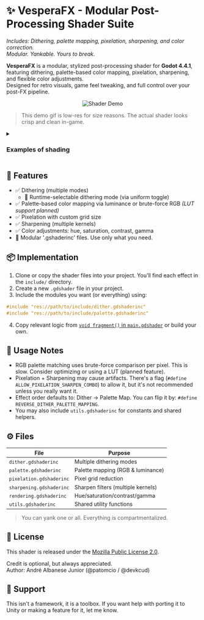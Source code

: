 # ✨ VesperaFX - Modular Post-Processing Shader Suite

_Includes: Dithering, palette mapping, pixelation, sharpening, and color
correction._\
_Modular. Yankable. Yours to break._

**VesperaFX** is a modular, stylized post-processing shader for **Godot 4.4.1**,
featuring dithering, palette-based color mapping, pixelation, sharpening, and
flexible color adjustments.\
Designed for retro visuals, game feel tweaking, and full control over your
post-FX pipeline.

<p align="center">
    <img src="demo/demo.gif" alt="Shader Demo">
</p>

> This demo gif is low-res for size reasons. The actual shader looks crisp and
> clean in-game.

<details>
<summary><h3>Examples of shading</h3></summary>

## Unshaded

<p align="center">
    <img src="demo/examples/unshaded-default-scene.png" alt="Shader Demo">
</p>

## 2 Palette Black-White

<p align="center">
    <img src="demo/examples/2-palette-bw.png" alt="Shader Demo">
</p>

## 2 Palette Black-White + Sharpening

<p align="center">
    <img src="demo/examples/2-palette-bw-sharpen.png" alt="Shader Demo">
</p>

## 2 Palette True Black-White with Level 4 Dithering

<p align="center">
    <img src="demo/examples/2-palette-truebw-4-dithering.png" alt="Shader Demo">
</p>

## 2 Palette True Black-White with Level 4 Error Diff Dithering with Color Correction (Hue Shift)

<p align="center">
    <img src="demo/examples/2-palette-truebw-error-diff-dithering.png" alt="Shader Demo">
</p>

## 5 Palette with Default Params

<p align="center">
    <img src="demo/examples/default-5-palette.png" alt="Shader Demo">
</p>

## 5 Palette Level 2 Dithering with Color Correction + Pixelation

<p align="center">
    <img src="demo/examples/5-palette-2-dithering-color-correction-pixelation.png" alt="Shader Demo">
</p>

## 5 Palette Level 2 Dithering, RGB Matching and Color Correction + Pixelation

<p align="center">
    <img src="demo/examples/5-palette-2-dithering-rgb-matching-color-correction-pixelation.png" alt="Shader Demo">
</p>

## 5 Palette Level 2 Error Diff Dithering with Color Correction

<p align="center">
    <img src="demo/examples/5-palette-error-diff-dithering-color-correction.png" alt="Shader Demo">
</p>
</details>

## 🎨 Features

- ✅ Dithering (multiple modes)
  - 🔄 Runtime-selectable dithering mode (via uniform toggle)
- ✅ Palette-based color mapping via luminance or brute-force RGB _(LUT support
  planned)_
- ✅ Pixelation with custom grid size
- ✅ Sharpening (multiple kernels)
- ✅ Color adjustments: hue, saturation, contrast, gamma
- 🧱 Modular '.gshaderinc' files. Use only what you need.

## 📦 Implementation

1. Clone or copy the shader files into your project. You'll find each effect in
   the `include/` directory.
2. Create a new `.gdshader` file in your project.
3. Include the modules you want (or everything) using:

```glsl
#include "res://path/to/include/dither.gdshaderinc"
#include "res://path/to/include/palette.gdshaderinc"
```

4. Copy relevant logic from
   [`void fragment()` in `main.gdshader`](main.gdshader) or build your own.

## 🧪 Usage Notes

- RGB palette matching uses brute-force comparison per pixel. This is slow.
  Consider optimizing or using a LUT (planned feature).
- Pixelation + Sharpening may cause artifacts. There's a flag
  (`#define ALLOW_PIXELATION_SHARPEN_COMBO`) to allow it, but it's not
  recommended unless you really want it.
- Effect order defaults to: Dither -> Palette Map. You can flip it by:
  `#define REVERSE_DITHER_PALETTE_MAPPING`.
- You may also include `utils.gdshaderinc` for constants and shared helpers.

## ⚙️ Files

| File                     | Purpose                            |
| ------------------------ | ---------------------------------- |
| `dither.gdshaderinc`     | Multiple dithering modes           |
| `palette.gdshaderinc`    | Palette mapping (RGB & luminance)  |
| `pixelation.gdshaderinc` | Pixel grid reduction               |
| `sharpening.gdshaderinc` | Sharpen filters (multiple kernels) |
| `rendering.gdshaderinc`  | Hue/saturation/contrast/gamma      |
| `utils.gdshaderinc`      | Shared utility functions           |

> You can yank one or all. Everything is compartmentalized.

## 📜 License

This shader is released under the [Mozilla Public License 2.0](LICENSE.txt).

Credit is optional, but always appreciated.\
Author: André Albanese Junior (@patomcio / @devkcud)

## 🧯 Support

This isn't a framework, it is a toolbox. If you want help with porting it to
Unity or making a feature for it, let me know.
